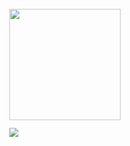 
<p text-align="center"> <img src="https://i.postimg.cc/WbZZgxSL/wlc.png" width="200" height="200"> </p> 
<p text-align="center"> <img src="https://spotify-github-profile.kittinanx.com/api/view?uid=t347n58tjvzwmecnsr68wrdy9&cover_image=true&theme=natemoo-re&show_offline=true&background_color=242c31&interchange=true&bar_color=b7be9c&bar_color_cover=false)](https://github.com/kittinan/spotify-github-profile"> </p>


